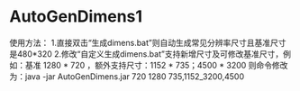 # AutoGenDimens1
使用方法：
1.直接双击“生成dimens.bat”则自动生成常见分辨率尺寸且基准尺寸是480*320
2.修改“自定义生成dimens.bat”支持新增尺寸及可修改基准尺寸，例如：基准 1280 * 720 ，额外支持尺寸：1152 * 735；4500 * 3200
则命令修改为：java -jar AutoGenDimens.jar 720 1280 735,1152_3200,4500